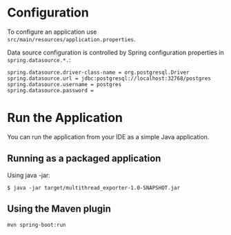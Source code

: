 # Configuration

To configure an application use `src/main/resources/application.properties`.

Data source configuration is controlled by Spring configuration properties in `spring.datasource.*.`:
```
spring.datasource.driver-class-name = org.postgresql.Driver
spring.datasource.url = jdbc:postgresql://localhost:32768/postgres
spring.datasource.username = postgres
spring.datasource.password =
```
# Run the Application

You can run the application from your IDE as a simple Java application.

## Running as a packaged application

Using java -jar:
```
$ java -jar target/multithread_exporter-1.0-SNAPSHOT.jar
```

## Using the Maven plugin

```
mvn spring-boot:run
```